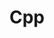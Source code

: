 ---
layout: category
title: 'Cpp'
comment: "'Effective C++'를 보고 공부한 내용을 정리하는 공간"
permalink: /cpp/
---
